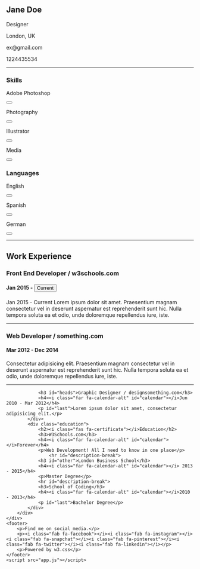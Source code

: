 <!DOCTYPE html>
<html lang="en">
<head>
    <meta charset="UTF-8">
    <meta http-equiv="X-UA-Compatible" content="IE=edge">
    <meta name="viewport" content="width=device-width, initial-scale=1.0">
    <link rel="stylesheet" href="main.css">
    <link rel="preconnect" href="https://fonts.googleapis.com">
<link rel="preconnect" href="https://fonts.gstatic.com" crossorigin>
<link href="https://fonts.googleapis.com/css2?family=Kumbh+Sans:wght@400;700&display=swap" rel="stylesheet">
    <link rel="stylesheet" href="https://use.fontawesome.com/releases/v5.15.4/css/all.css" integrity="sha384-DyZ88mC6Up2uqS4h/KRgHuoeGwBcD4Ng9SiP4dIRy0EXTlnuz47vAwmeGwVChigm" crossorigin="anonymous">
    <title>Project 1</title>
</head>
<body>
    <div class="container">
        <div class="profile">
            <div class="profile-picture"><h2>Jane Doe</h2></div>
            <div class="info">
                <p> <i class="fas fa-suitcase" id="info-icon"></i>Designer</p>
                <p><i class="fas fa-home" id="info-icon"></i>London, UK</p>
                <p><i class="fas fa-envelope" id="info-icon"></i>ex@gmail.com</p>
                <p><i class="fas fa-phone-alt" id="info-icon"></i>1224435534</p>
                <hr id="info-break">
            </div>
            <div class="skills">
                <h3><i class="fas fa-star-of-life" id="info-icon"></i>Skills</h3>
                <p>Adobe Photoshop</p>
                <button id="photoshop"></button>
                <p>Photography</p>
                <button id="photography"></button>
                <p>Illustrator</p>
                <button id="illustrator"></button>
                <p>Media</p>
                <button id="media"></button>
            </div>
            <div class="languages">
                <h3><i class="fas fa-globe-americas" id="info-icon"></i>Languages</h3>
                <p>English</p>
                <button id="english"></button>
                <p>Spanish</p>
                <button id="spanish"></button>
                <p>German</p>
                <button id="german"></button>
                <hr class="place-holder">
            </div>
        </div>
        <div class="descriptions">
            <div class="work-experience">
                <h2><i class="fas fa-suitcase"></i>Work Experience</h2>
                <h3 id="heads">Front End Developer / w3schools.com</h3>
                <h4><i class="far fa-calendar-alt" id="calendar"></i>Jan 2015 -  <button>Current</button></h4>
                <p>Jan 2015 - Current
                    Lorem ipsum dolor sit amet. Praesentium magnam consectetur vel in deserunt aspernatur est reprehenderit sunt hic. Nulla tempora soluta ea et odio, unde doloremque repellendus iure, iste.</p>
                    <hr id="description-break">
                <h3 id="other" id="heads">Web Developer / something.com</h3>
                <h4><i class="far fa-calendar-alt" id="calendar"></i> Mar 2012 - Dec 2014</h4>
                <p>Consectetur adipisicing elit. Praesentium magnam consectetur vel in deserunt aspernatur est reprehenderit sunt hic. Nulla tempora soluta ea et odio, unde doloremque repellendus iure, iste.</p>
                <hr id="description-break">

                <h3 id="heads">Graphic Designer / designsomething.com</h3>
                <h4><i class="far fa-calendar-alt" id="calendar"></i>Jun 2010 - Mar 2012</h4>
                <p id="last">Lorem ipsum dolor sit amet, consectetur adipisicing elit.</p>
            </div>
            <div class="education">
                <h2><i class="fas fa-certificate"></i>Education</h2>
                <h3>W3Schools.com</h3>
                <h4><i class="far fa-calendar-alt" id="calendar"></i>Forever</h4>
                <p>Web Development! All I need to know in one place</p>
                    <hr id="description-break">
                <h3 id="other">London Business School</h3>
                <h4><i class="far fa-calendar-alt" id="calendar"></i> 2013 - 2015</h4>
                <p>Master Degree</p>
                <hr id="description-break">
                <h3>School of Coding</h3>
                <h4><i class="far fa-calendar-alt" id="calendar"></i>2010 - 2013</h4>
                <p id="last">Bachelor Degree</p>
            </div>
        </div>
    </div>
    <footer>
        <p>Find me on social media.</p>
        <p><i class="fab fa-facebook"></i><i class="fab fa-instagram"></i><i class="fab fa-snapchat"></i><i class="fab fa-pinterest"></i><i class="fab fa-twitter"></i><i class="fab fa-linkedin"></i></p>
        <p>Powered by w3.css</p>
    </footer>
    <script src="app.js"></script>
</body>
</html>
